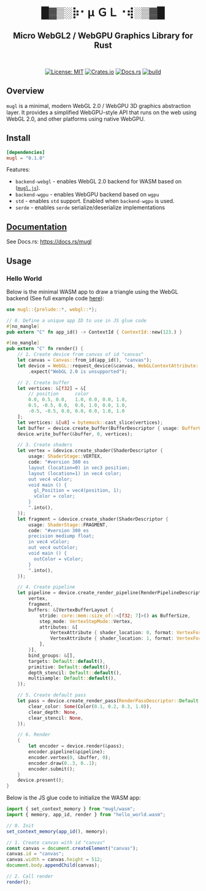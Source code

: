 <h1 align="center">█▓▒­░⡷⠂μ ＧＬ⠐⢾░▒▓█</h1>
<h2 align="center">Micro WebGL2 / WebGPU Graphics Library for Rust</h2>
<br />
<p align="center">
  <a href="./LICENSE"><img src="https://img.shields.io/badge/License-MIT-yellow.svg" alt="License: MIT" /></a> 
  <a href="https://crates.io/crates/mugl"><img src="https://img.shields.io/crates/v/mugl.svg" alt="Crates.io" /></a> 
  <a href="https://docs.rs/mugl"><img src="https://docs.rs/mugl/badge.svg" alt="Docs.rs" /></a> 
  <a href="https://github.com/andykswong/muge/actions"><img src="https://github.com/andykswong/muge/actions/workflows/build.yaml/badge.svg" alt="build" /></a>
</p>

## Overview
`mugl` is a minimal, modern WebGL 2.0 / WebGPU 3D graphics abstraction layer. It provides a simplified WebGPU-style API that runs on the web using WebGL 2.0, and other platforms using native WebGPU.

## Install
```toml
[dependencies]
mugl = "0.1.0"
```
Features:
- `backend-webgl` - enables WebGL 2.0 backend for WASM based on ([`mugl.js`](https://github.com/andykswong/mugl)).
- `backend-wgpu` - enables WebGPU backend based on `wgpu`
- `std` - enables `std` support. Enabled when `backend-wgpu` is used.
- `serde` - enables `serde` serialize/deserialize implementations

## [Documentation](https://docs.rs/mugl)
See Docs.rs: https://docs.rs/mugl

## Usage

### Hello World

Below is the minimal WASM app to draw a triangle using the WebGL backend (See full example code [here](./examples/app/basic.rs)):
```rust
use mugl::{prelude::*, webgl::*};

// 0. Define a unique app ID to use in JS glue code
#[no_mangle]
pub extern "C" fn app_id() -> ContextId { ContextId::new(123.) }

#[no_mangle]
pub extern "C" fn render() {
    // 1. Create device from canvas of id "canvas"
    let canvas = Canvas::from_id(app_id(), "canvas");
    let device = WebGL::request_device(&canvas, WebGLContextAttribute::default(), WebGL2Features::empty())
        .expect("WebGL 2.0 is unsupported");

    // 2. Create buffer
    let vertices: &[f32] = &[
        // position      color 
        0.0, 0.5, 0.0,   1.0, 0.0, 0.0, 1.0,
        0.5, -0.5, 0.0,  0.0, 1.0, 0.0, 1.0,
        -0.5, -0.5, 0.0, 0.0, 0.0, 1.0, 1.0
    ];
    let vertices: &[u8] = bytemuck::cast_slice(vertices);
    let buffer = device.create_buffer(BufferDescriptor { usage: BufferUsage::VERTEX, size: 3 });
    device.write_buffer(&buffer, 0, vertices);

    // 3. Create shaders
    let vertex = &device.create_shader(ShaderDescriptor {
        usage: ShaderStage::VERTEX,
        code: "#version 300 es
        layout (location=0) in vec3 position;
        layout (location=1) in vec4 color;
        out vec4 vColor;
        void main () {
          gl_Position = vec4(position, 1);
          vColor = color;
        }
        ".into(),
    });
    let fragment = &device.create_shader(ShaderDescriptor {
        usage: ShaderStage::FRAGMENT,
        code: "#version 300 es
        precision mediump float;
        in vec4 vColor;
        out vec4 outColor;
        void main () {
          outColor = vColor;
        }
        ".into(),
    });

    // 4. Create pipeline
    let pipeline = device.create_render_pipeline(RenderPipelineDescriptor {
        vertex,
        fragment,
        buffers: &[VertexBufferLayout {
            stride: core::mem::size_of::<[f32; 7]>() as BufferSize,
            step_mode: VertexStepMode::Vertex,
            attributes: &[
                VertexAttribute { shader_location: 0, format: VertexFormat::F32x3, offset: 0 },
                VertexAttribute { shader_location: 1, format: VertexFormat::F32x4, offset: core::mem::size_of::<[f32; 3]>() as BufferSize },
            ],
        }],
        bind_groups: &[],
        targets: Default::default(),
        primitive: Default::default(),
        depth_stencil: Default::default(),
        multisample: Default::default(),
    });

    // 5. Create default pass
    let pass = device.create_render_pass(RenderPassDescriptor::Default {
        clear_color: Some(Color(0.1, 0.2, 0.3, 1.0)),
        clear_depth: None,
        clear_stencil: None,
    });

    // 6. Render
    {
        let encoder = device.render(&pass);
        encoder.pipeline(&pipeline);
        encoder.vertex(0, &buffer, 0);
        encoder.draw(0..3, 0..1);
        encoder.submit();
    }
    device.present();
}

```

Below is the JS glue code to initialize the WASM app:

```javascript
import { set_context_memory } from "mugl/wasm";
import { memory, app_id, render } from "hello_world.wasm";

// 0. Init
set_context_memory(app_id(), memory);

// 1. Create canvas with id "canvas"
const canvas = document.createElement("canvas");
canvas.id = "canvas";
canvas.width = canvas.height = 512;
document.body.appendChild(canvas);

// 2. Call render
render();
```
